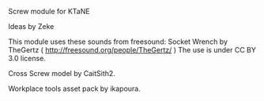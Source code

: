 Screw module for KTaNE

Ideas by Zeke

This module uses these sounds from freesound:
Socket Wrench by TheGertz ( http://freesound.org/people/TheGertz/ ) The use is under CC BY 3.0 license.

Cross Screw model by CaitSith2.

Workplace tools asset pack by ikapoura.
